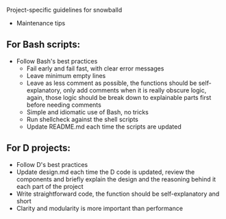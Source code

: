 Project-specific guidelines for snowballd

* Maintenance tips

## For Bash scripts:

- Follow Bash's best practices
    - Fail early and fail fast, with clear error messages
    - Leave minimum empty lines
    - Leave as less comment as possible, the functions should be self-explanatory, only add comments when it is really
      obscure logic, again, those logic should be break down to explainable parts first before needing comments
    - Simple and idiomatic use of Bash, no tricks
    - Run shellcheck against the shell scripts
    - Update README.md each time the scripts are updated

## For D projects:

- Follow D's best practices
- Update design.md each time the D code is updated, review the components and briefly explain the design and the
  reasoning behind it each part of the project
- Write straightforward code, the function should be self-explanatory and short
- Clarity and modularity is more important than performance
